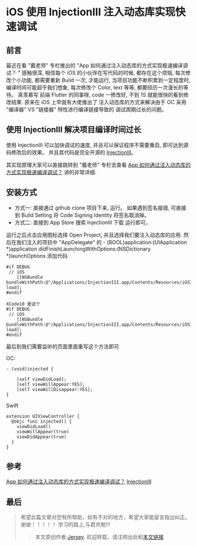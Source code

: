 # iOS 使用 InjectionIII 注入动态库实现快速调试

## 前言

最近在看 "戴老师" 专栏推出的 "App 如何通过注入动态库的方式实现极速编译调试？
" 感触很深, 相信每个 iOS 的小伙伴在写代码的时候, 都存在这个烦恼, 每次修改个小功能, 都需要重新 Build 一次, 才能运行, 当项目功能不断积累到一定程度时, 编译时间可能超乎我们想象, 每次修改个 Color, text 等等, 都要经历一次漫长的等待。 
真羡慕写 前端 Flutter 的同事呀, code 一修改好, 不到 1S 就能很快的看到修改结果.
原来在 iOS 上早就有大佬推出了 注入动态库的方式来解决由于 OC 采用 "编译器" VS "链接器" 特性进行编译链接导致的 调试周期过长的问题。

## 使用 InjectionIII 解决项目编译时间过长

使用 InjectionIII 可以加快调试的速度, 并且可以保证程序不需要重启, 即可达到源码修改后的效果。 并且其代码是完全开源的 [InjectionIII](https://github.com/johnno1962/InjectionIII)。

其实现原理大家可以直接跳转到 "戴老师" 专栏去查看  [App 如何通过注入动态库的方式实现极速编译调试？](https://time.geekbang.org/column/article/87188) 讲的非常详细.

## 安装方式

* 方式一: 直接通过 github clone 项目下来, 运行。 如果遇到签名报错, 可直接到 Build Setting 将 Code Signing Identity 将签名取消掉。
* 方式二: 直接到 App Store 搜索 InjectionIII 下载 运行即可。

运行之后点击应用图标选择  Open Project, 并且选择我们要注入动态库的应用. 
然后在我们注入的项目中 "AppDelegate" 的 - (BOOL)application:(UIApplication *)application didFinishLaunchingWithOptions:(NSDictionary *)launchOptions 添加代码 
```
#if DEBUG
 // iOS
    [[NSBundle bundleWithPath:@"/Applications/InjectionIII.app/Contents/Resources/iOSInjection.bundle"] load];
#endif

XCode10 是这个
#if DEBUG
 // iOS
    [[NSBundle bundleWithPath:@"/Applications/InjectionIII.app/Contents/Resources/iOSInjection10.bundle"] load];
#endif

```

最后到我们需要监听的页面里面重写这个方法即可

OC:
```
- (void)injected {
    
    [self viewDidLoad];
    [self viewWillAppear:YES];
    [self viewWillDisappear:YES];
}
```
Swift 
```
extension UIViewController {
  @objc func injected() {
    viewDidLoad()
    viewWillAppear(true)
    viewDidAppear(true)
  }
}
```

## 参考

[App 如何通过注入动态库的方式实现极速编译调试？](https://time.geekbang.org/column/article/87188)
[InjectionIII](https://github.com/johnno1962/InjectionIII)

## 最后

>希望此篇文章对您有所帮助，如有不对的地方，希望大家能留言指出纠正。
>谢谢！！！！！
>学习的路上,与君共勉!!!    
>>本文原创作者:[Jersey](https://www.jianshu.com/u/9c6bbe968616). 欢迎转载，请注明出处和[本文链接](https://www.jianshu.com/p/730a0619c339)


